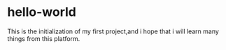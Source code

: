 # hello-world
This is the  initialization of my first project,and i hope that i will learn many things from this platform.
